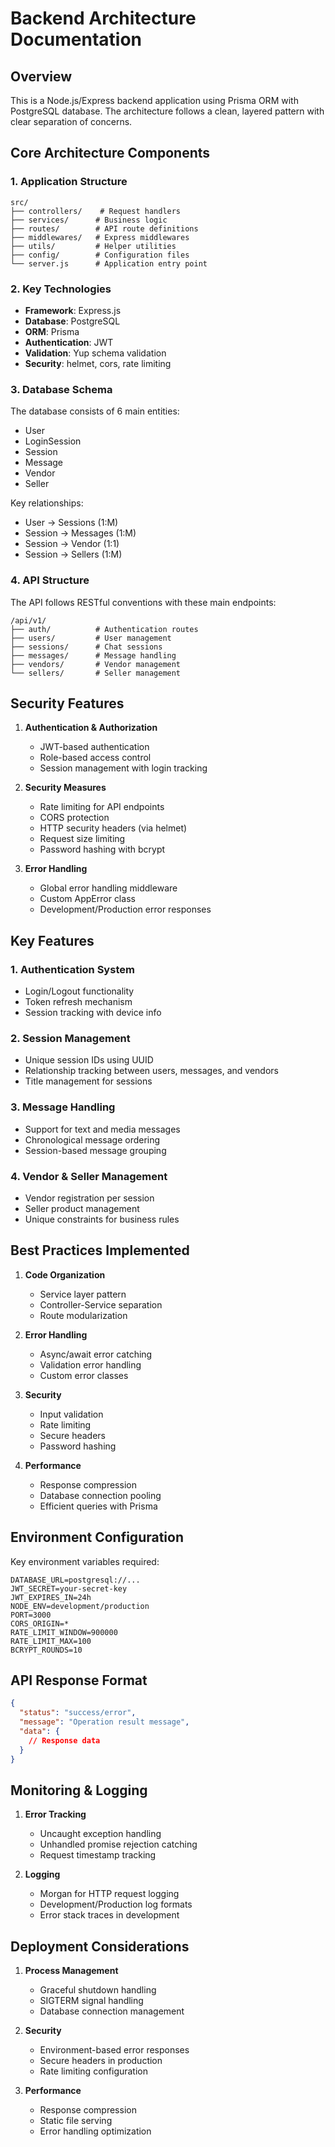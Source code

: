# Backend Architecture Documentation

## Overview
This is a Node.js/Express backend application using Prisma ORM with PostgreSQL database. The architecture follows a clean, layered pattern with clear separation of concerns.

## Core Architecture Components

### 1. Application Structure
```
src/
├── controllers/    # Request handlers
├── services/      # Business logic
├── routes/        # API route definitions
├── middlewares/   # Express middlewares
├── utils/         # Helper utilities
├── config/        # Configuration files
└── server.js      # Application entry point
```

### 2. Key Technologies
- **Framework**: Express.js
- **Database**: PostgreSQL
- **ORM**: Prisma
- **Authentication**: JWT
- **Validation**: Yup schema validation
- **Security**: helmet, cors, rate limiting

### 3. Database Schema

The database consists of 6 main entities:
- User
- LoginSession
- Session
- Message
- Vendor
- Seller

Key relationships:
- User -> Sessions (1:M)
- Session -> Messages (1:M)
- Session -> Vendor (1:1)
- Session -> Sellers (1:M)

### 4. API Structure

The API follows RESTful conventions with these main endpoints:

```
/api/v1/
├── auth/          # Authentication routes
├── users/         # User management
├── sessions/      # Chat sessions
├── messages/      # Message handling
├── vendors/       # Vendor management
└── sellers/       # Seller management
```

## Security Features

1. **Authentication & Authorization**
   - JWT-based authentication
   - Role-based access control
   - Session management with login tracking

2. **Security Measures**
   - Rate limiting for API endpoints
   - CORS protection
   - HTTP security headers (via helmet)
   - Request size limiting
   - Password hashing with bcrypt

3. **Error Handling**
   - Global error handling middleware
   - Custom AppError class
   - Development/Production error responses

## Key Features

### 1. Authentication System
- Login/Logout functionality
- Token refresh mechanism
- Session tracking with device info

### 2. Session Management
- Unique session IDs using UUID
- Relationship tracking between users, messages, and vendors
- Title management for sessions

### 3. Message Handling
- Support for text and media messages
- Chronological message ordering
- Session-based message grouping

### 4. Vendor & Seller Management
- Vendor registration per session
- Seller product management
- Unique constraints for business rules

## Best Practices Implemented

1. **Code Organization**
   - Service layer pattern
   - Controller-Service separation
   - Route modularization

2. **Error Handling**
   - Async/await error catching
   - Validation error handling
   - Custom error classes

3. **Security**
   - Input validation
   - Rate limiting
   - Secure headers
   - Password hashing

4. **Performance**
   - Response compression
   - Database connection pooling
   - Efficient queries with Prisma

## Environment Configuration

Key environment variables required:
```
DATABASE_URL=postgresql://...
JWT_SECRET=your-secret-key
JWT_EXPIRES_IN=24h
NODE_ENV=development/production
PORT=3000
CORS_ORIGIN=*
RATE_LIMIT_WINDOW=900000
RATE_LIMIT_MAX=100
BCRYPT_ROUNDS=10
```

## API Response Format
```json
{
  "status": "success/error",
  "message": "Operation result message",
  "data": {
    // Response data
  }
}
```

## Monitoring & Logging

1. **Error Tracking**
   - Uncaught exception handling
   - Unhandled promise rejection catching
   - Request timestamp tracking

2. **Logging**
   - Morgan for HTTP request logging
   - Development/Production log formats
   - Error stack traces in development

## Deployment Considerations

1. **Process Management**
   - Graceful shutdown handling
   - SIGTERM signal handling
   - Database connection management

2. **Security**
   - Environment-based error responses
   - Secure headers in production
   - Rate limiting configuration

3. **Performance**
   - Response compression
   - Static file serving
   - Error handling optimization